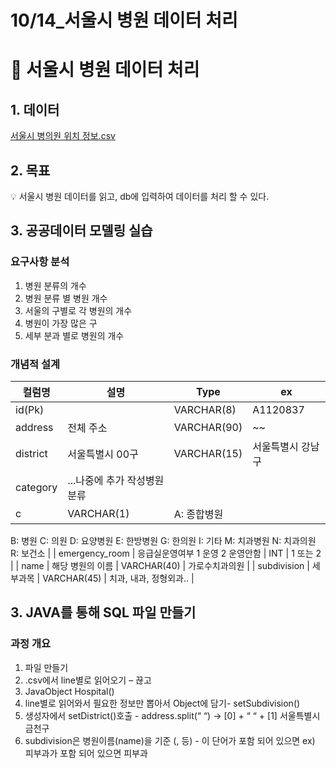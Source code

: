 # 10/14_서울시 병원 데이터 처리

# 📢 서울시 병원 데이터 처리

## 1. 데이터

[서울시 병의원 위치 정보.csv](https://drive.google.com/file/d/1mgfjKNkboPUX_9AOWc_Qil0z9MwASQej/view?usp=sharing)

## 2. 목표

<aside>
💡 서울시 병원 데이터를 읽고, db에 입력하여 데이터를 처리 할 수 있다.

</aside>

## 3. 공공데이터 모델링 실습

### 요구사항 분석

1. 병원 분류의 개수
2. 병원 분류 별 병원 개수
3. 서울의 구별로 각 병원의 개수
4. 병원이 가장 많은 구
5. 세부 분과 별로 병원의 개수

### 개념적 설계

| 컬럼명 | 설명 | Type | ex |
| --- | --- | --- | --- |
| id(Pk) |  | VARCHAR(8) | A1120837 |
| address | 전체 주소 | VARCHAR(90) | ~~ |
| district | 서울특별시 00구 | VARCHAR(15) | 서울특별시 강남구 |
| category | ...나중에 추가 작성병원분류
c | VARCHAR(1) | A: 종합병원
B: 병원
C: 의원
D: 요양병원
E: 한방병원
G: 한의원
I: 기타
M: 치과병원
N: 치과의원
R: 보건소 |
| emergency_room | 응급실운영여부
1 운영
2 운영안함 | INT | 1 또는 2 |
| name | 해당 병원의 이름 | VARCHAR(40) | 가로수치과의원 |
| subdivision | 세부과목 | VARCHAR(45) | 치과, 내과, 정형외과.. |

## 3. JAVA를 통해 SQL 파일 만들기

### 과정 개요

1. 파일 만들기
2. .csv에서 line별로 읽어오기 – 끊고
3. JavaObject Hospital()
4. line별로 읽어와서 필요한 정보만 뽑아서 Object에 담기- setSubdivision()
5. 생성자에서 setDistrict()호출 - address.split(“ “) → [0] + “ “ + [1] 서울특별시 금천구
6. subdivision은 병원이름(name)을 기준 (, 등) - 이 단어가 포함 되어 있으면 ex) 피부과가 포함 되어 있으면 피부과
